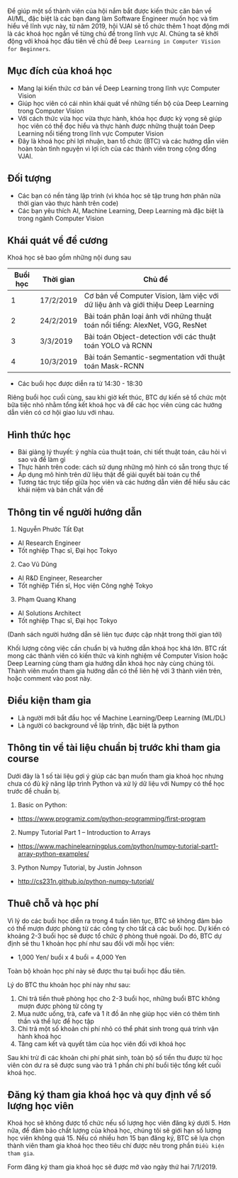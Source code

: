 
Để giúp một số thành viên của hội nắm bắt được kiến thức căn bản về AI/ML, đặc biệt là các bạn đang làm Software Engineer muốn học và tìm hiểu về lĩnh vực này, từ năm 2019, hội VJAI sẽ tổ chức thêm 1 hoạt động mới là các khoá học ngắn về từng chủ đề trong lĩnh vực AI. Chúng ta sẽ khởi động với khoá học đầu tiên về chủ đề `Deep Learning in Computer Vision for Beginners`.

## Mục đích của khoá học
* Mang lại kiến thức cơ bản về Deep Learning trong lĩnh vực Computer Vision
* Giúp học viên có cái nhìn khái quát về những tiến bộ của Deep Learning trong Computer Vision
* Với cách thức vừa học vừa thực hành, khóa học được kỳ vọng sẽ giúp học viên có thể đọc hiểu và thực hành được những thuật toán Deep Learning nổi tiếng trong lĩnh vực Computer Vision
* Đây là khoá học phi lợi nhuận, ban tổ chức (BTC) và các hướng dẫn viên hoàn toàn tình nguyện vì lợi ích của các thành viên trong cộng đồng VJAI.

## Đối tượng
* Các bạn có nền tảng lập trình (vì khóa học sẽ tập trung hơn phân nửa thời gian vào thực hành trên code)
* Các bạn yêu thích AI, Machine Learning, Deep Learning mà đặc biệt là trong ngành Computer Vision

## Khái quát về đề cương
Khoá học sẽ bao gồm những nội dung sau

| Buổi học  | Thời gian | Chủ đề  |
|---|---|---|
| 1  | 17/2/2019  | Cơ bản về Computer Vision, làm việc với dữ liệu ảnh và giới thiệu Deep Learning |
| 2  | 24/2/2019  | Bài toán phân loại ảnh với những thuật toán nổi tiếng: AlexNet, VGG, ResNet |
| 3  | 3/3/2019  | Bài toán Object-detection với các thuật toán YOLO và RCNN |
| 4  | 10/3/2019  | Bài toán Semantic-segmentation với thuật toán Mask-RCNN |

* Các buổi học được diễn ra từ 14:30 - 18:30

Riêng buổi học cuối cùng, sau khi giờ kết thúc, BTC dự kiến sẽ tổ chức một bữa tiệc nhỏ nhằm tổng kết khoá học và để các học viên cùng các hướng dẫn viên có cơ hội giao lưu với nhau.


## Hình thức học
* Bài giảng lý thuyết: ý nghĩa của thuật toán, chi tiết thuật toán, câu hỏi vì sao và để làm gì
* Thực hành trên code: cách sử dụng những mô hình có sẵn trong thực tế
* Áp dụng mô hình trên dữ liệu thật để giải quyết bài toán cụ thể
* Tương tác trực tiếp giữa học viên và các hướng dẫn viên để hiểu sâu các khái niệm và bản chất vấn đề


## Thông tin về người hướng dẫn
1. Nguyễn Phước Tất Đạt
* AI Research Engineer
* Tốt nghiệp Thạc sĩ, Đại học Tokyo

2. Cao Vũ Dũng
* AI R&D Engineer, Researcher
* Tốt nghiệp Tiến sĩ, Học viện Công nghệ Tokyo

3. Phạm Quang Khang
* AI Solutions Architect
* Tốt nghiệp Thạc sĩ, Đại học Tokyo

(Danh sách người hướng dẫn sẽ liên tục được cập nhật trong thời gian tới)

Khối lượng công việc cần chuẩn bị và hướng dẫn khoá học khá lớn. BTC rất mong các thành viên có kiến thức và kinh nghiệm về Computer Vision hoặc Deep Learning cùng tham gia hướng dẫn khoá học này cùng chúng tôi. Thành viên muốn tham gia hướng dẫn có thể liên hệ với 3 thành viên trên, hoặc comment vào post này.


## Điều kiện tham gia
* Là người mới bắt đầu học về Machine Learning/Deep Learning (ML/DL)
* Là người có background về lập trình, đặc biệt là python


## Thông tin về tài liệu chuẩn bị trước khi tham gia course
Dưới đây là 1 số tài liệu gợi ý giúp các bạn muốn tham gia khoá học nhưng chưa có đủ kỹ năng lập trình Python và xử lý dữ liệu với Numpy có thể học trước để chuẩn bị.

1. Basic on Python:
* https://www.programiz.com/python-programming/first-program

2. Numpy Tutorial Part 1 – Introduction to Arrays
* https://www.machinelearningplus.com/python/numpy-tutorial-part1-array-python-examples/

3. Python Numpy Tutorial, by Justin Johnson
* http://cs231n.github.io/python-numpy-tutorial/


## Thuê chỗ và học phí
Vì lý do các buổi học diễn ra trong 4 tuần liên tục, BTC sẽ không đảm bảo có thể mượn được phòng từ các công ty cho tất cả các buổi học. Dự kiến có khoảng 2-3 buổi học sẽ được tổ chức ở phòng thuê ngoài. Do đó, BTC dự định sẽ thu 1 khoản học phí như sau đối với mỗi học viên:
* 1,000 Yen/ buổi x 4 buổi = 4,000 Yen

Toàn bộ khoản học phí này sẽ được thu tại buổi học đầu tiên.

Lý do BTC thu khoản học phí này như sau:
1. Chi trả tiền thuê phòng học cho 2-3 buổi học, những buổi BTC không mượn được phòng từ công ty
2. Mua nước uống, trà, cafe và 1 ít đồ ăn nhẹ giúp học viên có thêm tinh thần và thể lực để học tập
3. Chi trả một số khoản chi phí nhỏ có thể phát sinh trong quá trình vận hành khoá học
4. Tăng cam kết và quyết tâm của học viên đối với khoá học

Sau khi trừ đi các khoản chi phí phát sinh, toàn bộ số tiền thu được từ học viên còn dư ra sẽ được sung vào trả 1 phần chi phí buổi tiệc tổng kết cuối khoá học.


## Đăng ký tham gia khoá học và quy định về số lượng học viên
Khoá học sẽ không được tổ chức nếu số lượng học viên đăng ký dưới 5.
Hơn nữa, để đảm bảo chất lượng của khoá học, chúng tôi sẽ giới hạn số lượng học viên không quá 15.
Nếu có nhiều hơn 15 bạn đăng ký, BTC sẽ lựa chọn thành viên tham gia khoá học theo tiêu chí được nêu trong phần `Điều kiện tham gia`.

Form đăng ký tham gia khoá học sẽ được mở vào ngày thứ hai 7/1/2019.
